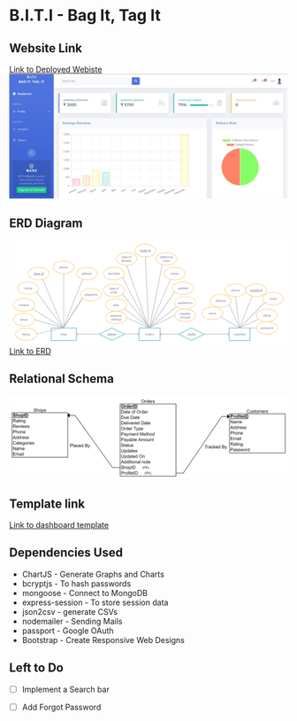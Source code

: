 # B.I.T.I - Bag It, Tag It

Website Link
------
[Link to Deployed Webiste](https://b-i-t-i.onrender.com)
![Screenshot](screenshot.png)

ERD Diagram
------
![ER Diagram](ERD.jpg)
[Link to ERD](https://app.creately.com/d/8cRDfNW4iAN/view)

Relational Schema
------
![Relational Schema](Relational_Schema.png)

Template link
------
[Link to dashboard template](https://github.com/startbootstrap/startbootstrap-sb-admin-2)

Dependencies Used
------
* ChartJS - Generate Graphs and Charts
* bcryptjs - To hash passwords
* mongoose - Connect to MongoDB
* express-session - To store session data
* json2csv - generate CSVs
* nodemailer - Sending Mails
* passport - Google OAuth
* Bootstrap - Create Responsive Web Designs

Left to Do
------
- [ ] Implement a Search bar
- [ ] Add Forgot Password

